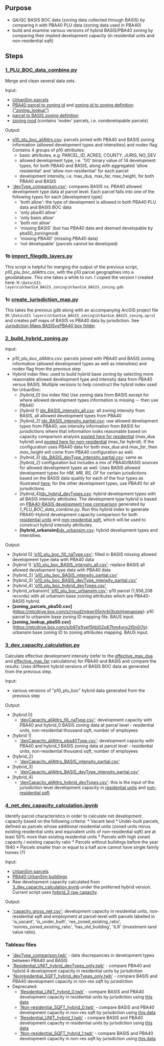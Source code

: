 ## Purpose
* QA/QC BASIS BOC data (zoning data collected through BASIS) by comparing it with PBA40 PLU data (zoning data used in PBA40)
* build and examine various versions of hybrid BASIS/PBA40 zoning by comparing their implied development capacity (in residential units and non-residential sqft)

## Steps

### [1_PLU_BOC_data_combine.py](1_PLU_BOC_data_combine.py)
Merge and clean several data sets.

Input:
* [UrbanSim parcels](https://mtcdrive.box.com/s/hnwpcw97tqqga1ngvcs5oct5av2j1ine)
* [PBA40 parcel to zoning id](https://mtcdrive.box.com/s/ir65mdbytf2lpjx8i41j7lpxqm4r1ujm) and [zoning id to zoning definition ("zoning_lookup")](https://github.com/BayAreaMetro/bayarea_urbansim/blob/master/data/zoning_lookup.csv)
* [parcel to BASIS zoning definition](https://mtcdrive.box.com/s/eqqlfmwvgac87f703kwrt0imrsqcp9iv)
* [zoning mod](https://mtcdrive.box.com/s/zkxaf4gxn47oe716r4wqrp1raqfq8lhy) (contains 'nodev' parcels, i.e. nondevelopable parcels)

Output:
* [p10_plu_boc_allAttrs.csv](https://mtcdrive.box.com/s/d99i7rhcm14jtv3l403vjjskrnieckqb): parcels joined with PBA40 and BASIS zoning information (allowed development types and intensities) and nodev flag. Contains 4 groups of p10 attributes: 
   * basic attributes, e.g. PARCEL_ID, ACRES, COUNTY, JURIS, NO_DEV
   * allowed development type, i.e. '1/0' binary value of 14 development types, for both PBA40 and BASIS, along with aggregated 'allow residential' and 'allow non-residential' for each parcel
   * development intensity, i.e. max_dua, max_far, max_height, for both PBA40 and BASIS
* ['devType_comparison.csv'](https://mtcdrive.box.com/s/vbbhb3vs230krbmyhr2ma4d03qaqec7o): compares BASIS vs. PBA40 allowed development type data at parcel level. Each parcel falls into one of the following types for each [development type]:
    * 'both allow': the type of development is allowed in both PBA40 PLU data and BASIS BOC data
    * 'only pba40 allow'
    * 'only basis allow'
    * 'both not allow'
    * 'missing BASIS' (but has PBA40 data and deemed developable by pba50_zoningmod)
    * 'missing PBA40' (missing PBA40 data)
    * 'not developable' (parcels cannot be developed)

### 1b [import_filegdb_layers.py](../../../basemap/import_filegdb_layers.py)

This script is helpful for merging the output of the previous script, *p10_plu_boc_allAttrs.csv*, with the p10 parcel geographies into a geodatabase.
This one takes a while to run.  I copied the version I created here: ``M:\Data\GIS layers\UrbanSim_BASIS_zoning\UrbanSim_BASIS_zoning.gdb``

### 1c [create_jurisdiction_map.py](create_jurisdiction_map.py)

This takes the previous gdb along with an accompanying ArcGIS project file (``M:\Data\GIS layers\UrbanSim_BASIS_zoning\UrbanSim_BASIS_zoning.aprx``)
and creates pdf maps of BASIS vs PBA40 data by jurisdiction.  See [Jurisdiction Maps BASISvsPBA40 box folder](https://mtcdrive.box.com/s/e2qck5p03sd53q0rxg91x1wphw6zg766).

### [2_build_hybrid_zoning.py](2_build_hybrid_zoning.py)

Input:
* *p10_plu_boc_allAttrs.csv*: parcels joined with PBA40 and BASIS zoning information (allowed development types as well as intensities) and nodev flag from the previous step
* Hybrid index files: used to build hybrid base zoning by selecting more reasonable allowed development type and intensity data from PBA40 versus BASIS. Multiple versions to help construct the hybrid index used for UrbanSim:
   * *[hybrid_0]* (no index file) Use zoning data from BASIS except for where allowed development types information is missing -- then use PBA40
   * *[hybrid 1]* [idx_BASIS_intensity_all.csv](hybrid_index/idx_BASIS_intensity_all.csv): all zoning intensity from BASIS, all allowed development types from PBA40
   * *[hybrid_2]* [idx_BASIS_intensity_partial.csv](hybrid_index/idx_BASIS_intensity_partial.csv): use allowed development types from PBA40; use intensity information from BASIS for jurisdictions where that information looks reasonable based on capacity comparison analysis [posted here for residential](Residential_UNIT_hybrid_devTypes_only.twb) (max_dua hybrid) and [posted here for non-residential](Nonresidential_SQFT_hybrid_devTypes_only.twb) (max_far hybrid). If the configuration uses PBA40 data for both *max_dua* and *max_far*, then *max_height* will come from PBA40 configuration as well.
   * *[hybrid_3]* [idx_BASIS_devType_intensity_partial.csv](hybrid_index/idx_BASIS_devType_intensity_partial.csv): same as *[hybrid_2]* configuration but includes a mix of PBA40/BASIS sources for allowed development types as well.  Uses BASIS allowed development types for *HM, MR, RS, OF* for certain jurisdictions based on the BASIS data quality for each of the four types as illustrated [here](https://public.tableau.com/profile/yuqi6946#!/vizhome/devType_comparison_20200428/HM_comp?publish=yes); for the other development types, use PBA40 for all jurisdictions.
   * *[hybrid_4]*[idx_hybrid_devTypes.csv](hybrid_index/idx_hybrid_devTypes.csv): hybrid development types with all BASIS intensity attributes. The development type hybrid is based on [PBA40-BASIS development type comparison](devType_comparison.twb) generated by *1_PLU_BOC_data_combine.py*. Run this hybrid index to generate PBA40-Hybrid development capacity comparison for both [residential units](Residential_UNIT_hybrid_devTypes_only.twb) and [non-residential sqft](Nonresidential_SQFT_hybrid_devTypes_only.twb), which will be used to construct hybrid intensity attributes. 
   * **[hybrid_urbansim]**[idx_urbansim.csv](hybrid_index/idx_urbansim.csv): hybrid development types and intensities. 

Output:
* [hybrid 0] ['p10_plu_boc_fill_naType.csv'](https://mtcdrive.box.com/s/ewr0teoikz2irggb362fnfynfgh48zjn): filled in BASIS missing allowed development type data with PBA40 data
* [hybrid 1] ['p10_plu_boc_BASIS_intensity_all.csv'](https://mtcdrive.box.com/s/9x0hv9jtai6axf7q0jfn83qboxbrqvpv): replace BASIS all allowed development type data with PBA40 data
* [hybrid_2] ['p10_plu_boc_BASIS_intensity_partial.csv'](https://mtcdrive.box.com/s/e3kfygjta1rvqxixx0oarqi0qjiot1xg)
* [hybrid_3] ['p10_plu_boc_BASIS_devType_intensity_partial.csv'](https://mtcdrive.box.com/s/3rq0qersejrh5pnvijfd80e6b78dbf45)
* [hybrid_4] ['p10_plu_boc_hybrid_devTypes.csv'](https://mtcdrive.box.com/s/0fun7glfot0byf3zq0v7zfdbyzwub1jz)
* [hybrid_urbansim] ['p10_plu_boc_urbansim.csv'](https://mtcdrive.box.com/s/cfelcxie2ks01pqwq4ed6sbfbjhduh3w): p10 parcel (1,956,208 records) with all urbansim base zoining attributes which are PBA40-BASIS hybrid.
* **[zoning_parcels_pba50.csv]**(https://mtcdrive.box.com/s/rrsud2mkwr05nhrbl3iutphjqmapjqie): p10 parcel to urbansim base zoning ID mapping file. BAUS input.
* **[zoning_lookup_pba50.csv]**(https://mtcdrive.box.com/s/b97q1tyef5hbl02p67hm4ynx2t5n0i7g): urbansim base zoning ID to zoning attributes mapping. BAUS input.

### [3_dev_capacity_calculation.py](3_dev_capacity_calculation.py)
Calculate effective development intensity (refer to the [effective_max_dua](https://github.com/UDST/bayarea_urbansim/blob/0fb7776596075fa7d2cba2b9fbc92333354ba6fa/baus/variables.py#L808) and [effective_max_far](https://github.com/UDST/bayarea_urbansim/blob/0fb7776596075fa7d2cba2b9fbc92333354ba6fa/baus/variahttps://mtcdrive.box.com/s/vbbhb3vs230krbmyhr2ma4d03qaqec7obles.py#L852) calculations) for PBA40 and BASIS and compare the results. Uses different hybrid versions of BASIS BOC data as generated from the previous step.

Input:
* various versions of "p10_plu_boc" hybrid data generated from the previous step

Output:
* [hybrid 0] 
	* ['devCapacity_allAttrs_fill_naType.csv'](https://mtcdrive.box.com/s/huty80u1m7lxlh20j1d2s8w1n9ny75bz): development capacity with PBA40 and hybrid_0 BASIS zoning data at parcel level - residential units, non-residential thousand sqft, number of employees
* [hybrid 1]
	* ['devCapacity_allAttrs_pba40Type.csv'](https://mtcdrive.box.com/s/09tbye86qs5kydhckoii53eitlac3my3): development capacity with PBA40 and hybrid_1 BASIS zoning data at parcel level - residential units, non-residential thousand sqft, number of employees
* [hybrid_2]
	* ['devCapacity_allAttrs_BASIS_intensity_partial.csv'](https://mtcdrive.box.com/s/ce4tjx89egxuq263t08wdaegjbvvtv0d)
* [hybrid_3] 
	* ['devCapacity_allAttrs_BASIS_devType_intensity_partial.csv'](https://mtcdrive.box.com/s/qtysq31wvzudl9b9vjjz7etgm9i4z9se)
* [hybrid_4]
	* ['devCapacity_allAttrs_hybrid_devTypes.csv'](https://mtcdrive.box.com/s/ad5377dngbrsn30va6in654v2fx5id1b): this is the input of the jurisdiction-level development capacity in [residential units](Residential_UNIT_hybrid_devTypes_only.twb) and [non-residential sqft](Nonresidential_SQFT_hybrid_devTypes_only.twb).

### [4_net_dev_capacity_calculation.ipynb](https://github.com/BayAreaMetro/petrale/blob/master/policies/plu/base_zoning/4_net_dev_capacity_calculation.ipynb)

Identify parcel characteristics in order to calculate net development capacity based on the following criteria:
    * Vacant land
    * Under-built parcels, defined as parcels whose additional residential units (zoned units minus existing residential units and equivalent units of non-residential sqft) are at least 50% more than existing residential units
    * Parcels with high zoned capacity / existing capacity ratio
    * Parcels without buildings before the year 1940
    * Parcels smaller than or equal to a half acre cannot have single family homes (?)

Input:
* [UrbanSim parcels](https://mtcdrive.box.com/s/sgy1uorcgt7uhh29fja7v93c21ppiudq)
* [PBA40 UrbanSim buildings](https://mtcdrive.box.com/s/sgy1uorcgt7uhh29fja7v93c21ppiudq)
* Raw development capacity calculated from [3_dev_capacity_calculation.ipynb](3_dev_capacity_calculation.ipynb) under the preferred hybrid version. Current script uses [hybrid_3 raw capacity](https://mtcdrive.box.com/s/qtysq31wvzudl9b9vjjz7etgm9i4z9se).

Output:
* ['capacity_gross_net.csv'](https://mtcdrive.box.com/s/axhulwng5olq2jign52s0dwznmii59n7): development capacity in residential units, non-residential sqft and employment at parcel-level with parcels labelled in 'is_vacant', 'is_under_built', 'res_zoned_existing_ratio', 'nonres_zoned_existing_ratio', 'has_old_building', 'ILR' (investment-land value ratio).


### Tableau files
* ['devType_comparison.twb'](devType_comparison.twb) - data discrepancies in development types between PBA40 and BASIS
* ['Residential_UNIT_hybrid_devTypes_only.twb'](Residential_UNIT_hybrid_devTypes_only.twb) - compare PBA40 and hybrid 4 development capacity in residential units by jurisdiction
* ['Nonresidential_SQFT_hybrid_devTypes_only.twb'](Nonresidential_SQFT_hybrid_devTypes_only.twb) - compare BASIS and PBA40 development capacity in non-res sqft by jurisdiction
* Deprecated: 
	* ['Residential_UNIT_hybrid_0.twb'](Residential_UNIT_hybrid_0.twb) - compare BASIS and PBA40 development capacity in residential units by jurisdiction using [this data](https://mtcdrive.box.com/s/huty80u1m7lxlh20j1d2s8w1n9ny75bz) 
	* ['Non-residential_SQFT_hybrid_0.twb'](Nonresidential_SQFT_hybrid_0.twb) - compare BASIS and PBA40 development capacity in non-res sqft by jurisdiction using [this data](https://mtcdrive.box.com/s/huty80u1m7lxlh20j1d2s8w1n9ny75bz)
	* ['Residential_UNIT_hybrid_1.twb'](Residential_UNIT_hybrid_1.twb) - compare BASIS and PBA40 development capacity in residential units by jurisdiction using [this data](https://mtcdrive.box.com/s/09tbye86qs5kydhckoii53eitlac3my3) 
	* ['Non-residential_SQFT_hybrid_1.twb'](Nonresidential_SQFT_hybrid_1.twb) - compare BASIS and PBA40 development capacity in non-res sqft by jurisdiction using [this data](https://mtcdrive.box.com/s/09tbye86qs5kydhckoii53eitlac3my3)
